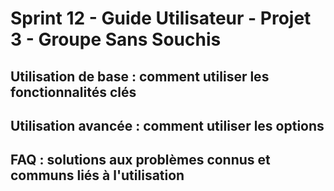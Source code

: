 # Sprint 12 - Guide Utilisateur - Projet 3 - Groupe Sans Souchis

## Utilisation de base : comment utiliser les fonctionnalités clés

## Utilisation avancée : comment utiliser les options

## FAQ : solutions aux problèmes connus et communs liés à l'utilisation
